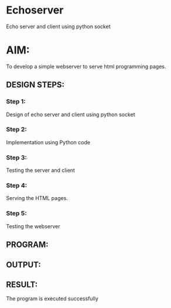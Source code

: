# Echoserver
Echo server and client using python socket

# AIM:

To develop a simple webserver to serve html programming pages.

## DESIGN STEPS:

### Step 1:

Design of echo server and client using python socket

### Step 2:

Implementation using Python code

### Step 3:

Testing the server and client 

### Step 4:

Serving the HTML pages.

### Step 5:

Testing the webserver

## PROGRAM:

## OUTPUT:

## RESULT:
The program is executed successfully
